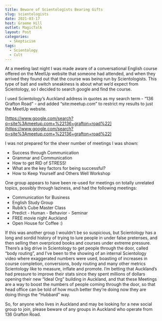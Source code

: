 ```yaml
---
title: Beware of Scientologists Bearing Gifts
slug: scientologists
date: 2021-03-17
host: Graeme Hill
outlet: MagicTalk
layout: Post
categories:
  - Skepticism
tags:
  - Scientology
  - Cult
---
```


At a meeting last night I was made aware of a conversational English course offered on the MeetUp website that someone had attended, and when they arrived they found out that the course was being run by Scientologists. This type of bait and switch sneakiness is about what we’d expect from Scientology, so I decided to search google and find the course.

<!-- more -->

I used Scientology’s Auckland address in quotes as my search term - “136 Grafton Road” - and added “site:meetup.com” to restrict my results to just the MeetUp website.

[https://www.google.com/search?q=site%3Ameetup.com+%22136+grafton+road%22](https://www.google.com/search?q=site%3Ameetup.com+%22136+grafton+road%22)

I was not prepared for the sheer number of meetings I was shown:

* Success through Communication
* Grammar and Communication
* How to get RID of STRESS!
* What are the key factors for being successful?
* How to Keep Yourself and Others Well Workshop

One group appears to have been re-used for meetings on totally unrelated topics, possibly through laziness, and had the following meetings:

* Communication for Business
* English Study Group
* Rubik’s Cube Master Class
* Predict - Human - Behavior - Seminar
* FREE movie night Auckland
* Open House for Coffee :)

If this was another group I wouldn’t be so suspicious, but Scientology has a long and sordid history of trying to lure people in under false pretenses, and then selling then overpriced books and courses under extreme pressure. There’s a big drive in Scientology to get people through the door, called “body routing”, and I’ve been to the showing of an internal Scientology video where exaggerated numbers were used, boasting of increases in course completion, conversions, body routing and many other metrics Scientology like to measure, inflate and promote. I’m betting that Auckland’s had pressure to improve their stats since they spent millions of dollars opening their new “Ideal Org” building in Auckland, and that these Meetings are a way to boost the numbers of people coming through the door, so that head office can be told of how much better they’re doing now they are doing things the “Hubbard” way.

So, for anyone who lives in Auckland and may be looking for a new social group to join, please beware of any groups in Auckland who operate from 136 Grafton Road.
